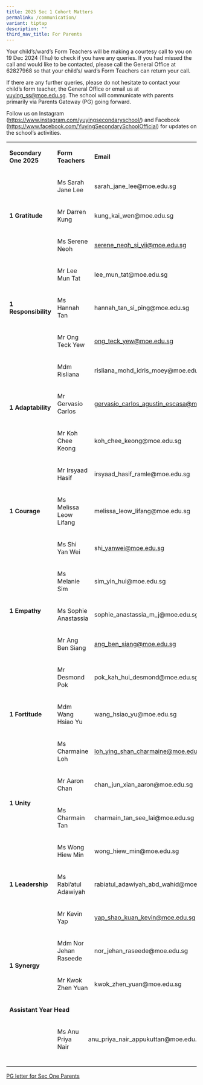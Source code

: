 ```yaml
---
title: 2025 Sec 1 Cohort Matters
permalink: /communication/
variant: tiptap
description: ""
third_nav_title: For Parents
---
```

<p>Your child’s/ward’s Form Teachers will be making a courtesy call to you
on 19 Dec 2024 (Thu) to check if you have any queries. If you had missed
the call and would like to be contacted, please call the General Office
at 62827968 so that your child’s/ ward’s Form Teachers can return your
call.&nbsp;</p>
<p>If there are any further queries, please do not hesitate to contact your
child’s form teacher, the General Office or email us at <a href="yuying_ss@moe.edu.sg" rel="noopener nofollow" target="_blank">yuying_ss@moe.edu.sg</a>.
The school will communicate with parents primarily via Parents Gateway
(PG) going forward.</p>
<p>Follow us on Instagram (<a href="https://www.instagram.com/yuyingsecondaryschool/" rel="noopener noreferrer nofollow" target="_blank">https://www.instagram.com/yuyingsecondaryschool/</a>)
and Facebook (<a href="https://www.facebook.com/YuyingSecondarySchoolOfficial" rel="noopener noreferrer nofollow" target="_blank">https://www.facebook.com/YuyingSecondarySchoolOfficial</a>)
for updates on the school’s activities.</p>
<p></p>
<p></p>
<table style="minWidth: 100px">
<colgroup>
<col>
<col>
<col>
<col>
</colgroup>
<tbody>
<tr>
<td rowspan="1" colspan="1">
<p><strong>Secondary One 2025</strong>
</p>
</td>
<td rowspan="1" colspan="2">
<p><strong>Form Teachers</strong>
</p>
</td>
<td rowspan="1" colspan="1">
<p><strong>Email</strong>
</p>
</td>
</tr>
<tr>
<td rowspan="3" colspan="1">
<p><strong>1 Gratitude</strong>
</p>
</td>
<td rowspan="1" colspan="2">
<p>Ms Sarah Jane Lee</p>
</td>
<td rowspan="1" colspan="1">
<p><a rel="noopener noreferrer nofollow" target="_blank">sarah_jane_lee@moe.edu.sg</a>
</p>
</td>
</tr>
<tr>
<td rowspan="1" colspan="2">
<p>Mr Darren Kung</p>
</td>
<td rowspan="1" colspan="1">
<p><a rel="noopener noreferrer nofollow" target="_blank">kung_kai_wen@moe.edu.sg</a>
</p>
</td>
</tr>
<tr>
<td rowspan="1" colspan="2">
<p>Ms Serene Neoh</p>
</td>
<td rowspan="1" colspan="1">
<p><a href="mailto:serene_neoh_si_yii@moe.edu.sg" rel="noopener noreferrer nofollow" target="_blank">serene_neoh_si_yii@moe.edu.sg</a>
</p>
</td>
</tr>
<tr>
<td rowspan="3" colspan="1">
<p><strong>1 Responsibility</strong>
</p>
</td>
<td rowspan="1" colspan="2">
<p>Mr Lee Mun Tat</p>
</td>
<td rowspan="1" colspan="1">
<p><a rel="noopener noreferrer nofollow" target="_blank">lee_mun_tat@moe.edu.sg</a>
</p>
</td>
</tr>
<tr>
<td rowspan="1" colspan="2">
<p>Ms Hannah Tan</p>
</td>
<td rowspan="1" colspan="1">
<p><a rel="noopener noreferrer nofollow" target="_blank">hannah_tan_si_ping@moe.edu.sg</a>
</p>
</td>
</tr>
<tr>
<td rowspan="1" colspan="2">
<p>Mr Ong Teck Yew</p>
</td>
<td rowspan="1" colspan="1">
<p><a href="mailto:ong_teck_yew@moe.edu.sg" rel="noopener noreferrer nofollow" target="_blank">ong_teck_yew@moe.edu.sg</a>
</p>
</td>
</tr>
<tr>
<td rowspan="3" colspan="1">
<p><strong>1 Adaptability</strong>
</p>
</td>
<td rowspan="1" colspan="2">
<p>Mdm Risliana</p>
</td>
<td rowspan="1" colspan="1">
<p><a rel="noopener noreferrer nofollow" target="_blank">risliana_mohd_idris_moey@moe.edu.sg</a>
</p>
</td>
</tr>
<tr>
<td rowspan="1" colspan="2">
<p>Mr Gervasio Carlos</p>
</td>
<td rowspan="1" colspan="1">
<p><a href="mailto:gervasio_carlos_agustin_escasa@moe.edu.sg" rel="noopener noreferrer nofollow" target="_blank">gervasio_carlos_agustin_escasa@moe.edu.sg</a>
</p>
</td>
</tr>
<tr>
<td rowspan="1" colspan="2">
<p>Mr Koh Chee Keong</p>
</td>
<td rowspan="1" colspan="1">
<p><a rel="noopener noreferrer nofollow" target="_blank">koh_chee_keong@moe.edu.sg</a>
</p>
</td>
</tr>
<tr>
<td rowspan="3" colspan="1">
<p><strong>1 Courage</strong>
</p>
</td>
<td rowspan="1" colspan="2">
<p>Mr Irsyaad Hasif</p>
</td>
<td rowspan="1" colspan="1">
<p><a rel="noopener noreferrer nofollow" target="_blank">irsyaad_hasif_ramle@moe.edu.sg</a>
</p>
</td>
</tr>
<tr>
<td rowspan="1" colspan="2">
<p>Ms Melissa Leow Lifang</p>
</td>
<td rowspan="1" colspan="1">
<p><a rel="noopener noreferrer nofollow" target="_blank">melissa_leow_lifang@moe.edu.sg</a>
</p>
</td>
</tr>
<tr>
<td rowspan="1" colspan="2">
<p>Ms Shi Yan Wei</p>
</td>
<td rowspan="1" colspan="1">
<p><a rel="noopener noreferrer nofollow" target="_blank">sh</a><a href="mailto:hi_yanwei@moe.edu.sg" rel="noopener noreferrer nofollow" target="_blank">i_yanwei@moe.edu.sg</a>
</p>
</td>
</tr>
<tr>
<td rowspan="3" colspan="1">
<p><strong>1 Empathy</strong>
</p>
</td>
<td rowspan="1" colspan="2">
<p>Ms Melanie Sim</p>
</td>
<td rowspan="1" colspan="1">
<p><a rel="noopener noreferrer nofollow" target="_blank">sim_yin_hui@moe.edu.sg</a>
</p>
</td>
</tr>
<tr>
<td rowspan="1" colspan="2">
<p>Ms Sophie Anastassia</p>
</td>
<td rowspan="1" colspan="1">
<p><a rel="noopener noreferrer nofollow" target="_blank">sophie_anastassia_m_j@moe.edu.sg</a>
</p>
</td>
</tr>
<tr>
<td rowspan="1" colspan="2">
<p>Mr Ang Ben Siang</p>
</td>
<td rowspan="1" colspan="1">
<p><a href="mailto:ang_ben_siang@moe.edu.sg" rel="noopener noreferrer nofollow" target="_blank">ang_ben_siang@moe.edu.sg</a>
</p>
</td>
</tr>
<tr>
<td rowspan="3" colspan="1">
<p><strong>1 Fortitude</strong>
</p>
</td>
<td rowspan="1" colspan="2">
<p>Mr Desmond Pok</p>
</td>
<td rowspan="1" colspan="1">
<p><a rel="noopener noreferrer nofollow" target="_blank">pok_kah_hui_desmond@moe.edu.sg</a>
</p>
</td>
</tr>
<tr>
<td rowspan="1" colspan="2">
<p>Mdm Wang Hsiao Yu</p>
</td>
<td rowspan="1" colspan="1">
<p><a rel="noopener noreferrer nofollow" target="_blank">wang_hsiao_yu@moe.edu.sg</a>
</p>
</td>
</tr>
<tr>
<td rowspan="1" colspan="2">
<p>Ms Charmaine Loh</p>
</td>
<td rowspan="1" colspan="1">
<p><a href="mailto:loh_ying_shan_charmaine@moe.edu.sg" rel="noopener noreferrer nofollow" target="_blank">loh_ying_shan_charmaine@moe.edu.sg</a>
</p>
</td>
</tr>
<tr>
<td rowspan="2" colspan="1">
<p><strong>1 Unity</strong>
</p>
</td>
<td rowspan="1" colspan="2">
<p>Mr Aaron Chan</p>
</td>
<td rowspan="1" colspan="1">
<p><a rel="noopener noreferrer nofollow" target="_blank">chan_jun_xian_aaron@moe.edu.sg</a>
</p>
</td>
</tr>
<tr>
<td rowspan="1" colspan="2">
<p>Ms Charmain Tan</p>
</td>
<td rowspan="1" colspan="1">
<p><a rel="noopener noreferrer nofollow" target="_blank">charmain_tan_see_lai@moe.edu.sg</a>
</p>
</td>
</tr>
<tr>
<td rowspan="3" colspan="1">
<p><strong>1 Leadership</strong>
</p>
</td>
<td rowspan="1" colspan="2">
<p>Ms Wong Hiew Min</p>
</td>
<td rowspan="1" colspan="1">
<p><a rel="noopener noreferrer nofollow" target="_blank">wong_hiew_min@moe.edu.sg</a>
</p>
</td>
</tr>
<tr>
<td rowspan="1" colspan="2">
<p>Ms Rabi’atul Adawiyah</p>
</td>
<td rowspan="1" colspan="1">
<p><a rel="noopener noreferrer nofollow" target="_blank">rabiatul_adawiyah_abd_wahid@moe.edu.sg</a>
</p>
</td>
</tr>
<tr>
<td rowspan="1" colspan="2">
<p>Mr Kevin Yap</p>
</td>
<td rowspan="1" colspan="1">
<p><a href="mailto:yap_shao_kuan_kevin@moe.edu.sg" rel="noopener noreferrer nofollow" target="_blank">yap_shao_kuan_kevin@moe.edu.sg</a>
</p>
</td>
</tr>
<tr>
<td rowspan="2" colspan="1">
<p><strong>1 Synergy</strong>
</p>
</td>
<td rowspan="1" colspan="2">
<p>Mdm Nor Jehan Raseede</p>
</td>
<td rowspan="1" colspan="1">
<p><a rel="noopener noreferrer nofollow" target="_blank">nor_jehan_raseede@moe.edu.sg</a>
</p>
</td>
</tr>
<tr>
<td rowspan="1" colspan="2">
<p>Mr Kwok Zhen Yuan</p>
</td>
<td rowspan="1" colspan="1">
<p><a rel="noopener noreferrer nofollow" target="_blank">kwok_zhen_yuan@moe.edu.sg</a>
</p>
</td>
</tr>
<tr>
<td rowspan="1" colspan="4">
<p><strong>Assistant Year Head</strong>
</p>
</td>
</tr>
<tr>
<td rowspan="1" colspan="1">
<p></p>
</td>
<td rowspan="1" colspan="1">
<p>Ms Anu Priya Nair</p>
</td>
<td rowspan="1" colspan="2">
<p><a rel="noopener noreferrer nofollow" target="_blank">anu_priya_nair_appukuttan@moe.edu.sg</a>
</p>
</td>
</tr>
<tr>
<td rowspan="1" colspan="1">
<p></p>
</td>
<td rowspan="1" colspan="1">
<p></p>
</td>
<td rowspan="1" colspan="1">
<p></p>
</td>
<td rowspan="1" colspan="1">
<p></p>
</td>
</tr>
</tbody>
</table>
<p></p>
<p><a href="/files/Pdf/PG_letter_for_Sec_One_Parents.pdf" rel="noopener nofollow" target="_blank">PG letter for Sec One Parents</a>
</p>